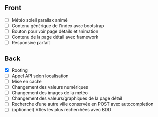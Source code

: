 ## Front
- [ ] Météo soleil parallax animé
- [ ] Contenu générique de l'index avec bootstrap
- [ ] Bouton pour voir page détails et animation
- [ ] Contenu de la page détail avec framework
- [ ] Responsive parfait

## Back
- [x] Rooting
- [ ] Appel API selon localisation
- [ ] Mise en cache
- [ ] Changement des valeurs numériques
- [ ] Changement des images de la météo
- [ ] Changement des valeurs/graphiques de la page détail
- [ ] Recherche d'une autre ville conservée en POST avec autocompletion
- [ ] (optionnel) Villes les plus recherchées avec BDD